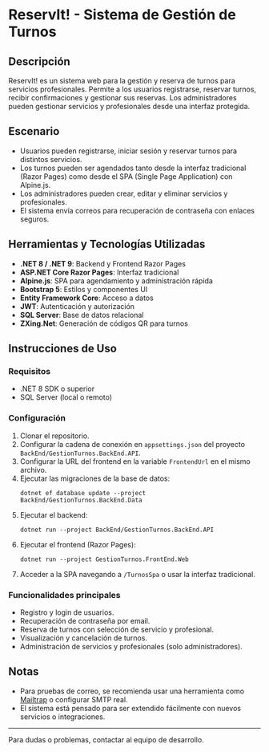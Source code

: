 # ReservIt! - Sistema de Gestión de Turnos

## Descripción
ReservIt! es un sistema web para la gestión y reserva de turnos para servicios profesionales. Permite a los usuarios registrarse, reservar turnos, recibir confirmaciones y gestionar sus reservas. Los administradores pueden gestionar servicios y profesionales desde una interfaz protegida.

## Escenario
- Usuarios pueden registrarse, iniciar sesión y reservar turnos para distintos servicios.
- Los turnos pueden ser agendados tanto desde la interfaz tradicional (Razor Pages) como desde el SPA (Single Page Application) con Alpine.js.
- Los administradores pueden crear, editar y eliminar servicios y profesionales.
- El sistema envía correos para recuperación de contraseña con enlaces seguros.

## Herramientas y Tecnologías Utilizadas
- **.NET 8 / .NET 9**: Backend y Frontend Razor Pages
- **ASP.NET Core Razor Pages**: Interfaz tradicional
- **Alpine.js**: SPA para agendamiento y administración rápida
- **Bootstrap 5**: Estilos y componentes UI
- **Entity Framework Core**: Acceso a datos
- **JWT**: Autenticación y autorización
- **SQL Server**: Base de datos relacional
- **ZXing.Net**: Generación de códigos QR para turnos

## Instrucciones de Uso

### Requisitos
- .NET 8 SDK o superior
- SQL Server (local o remoto)

### Configuración
1. Clonar el repositorio.
2. Configurar la cadena de conexión en `appsettings.json` del proyecto `BackEnd/GestionTurnos.BackEnd.API`.
3. Configurar la URL del frontend en la variable `FrontendUrl` en el mismo archivo.
4. Ejecutar las migraciones de la base de datos:
   ```
   dotnet ef database update --project BackEnd/GestionTurnos.BackEnd.Data
   ```
5. Ejecutar el backend:
   ```
   dotnet run --project BackEnd/GestionTurnos.BackEnd.API
   ```
6. Ejecutar el frontend (Razor Pages):
   ```
   dotnet run --project GestionTurnos.FrontEnd.Web
   ```
7. Acceder a la SPA navegando a `/TurnosSpa` o usar la interfaz tradicional.

### Funcionalidades principales
- Registro y login de usuarios.
- Recuperación de contraseña por email.
- Reserva de turnos con selección de servicio y profesional.
- Visualización y cancelación de turnos.
- Administración de servicios y profesionales (solo administradores).

## Notas
- Para pruebas de correo, se recomienda usar una herramienta como [Mailtrap](https://mailtrap.io/) o configurar SMTP real.
- El sistema está pensado para ser extendido fácilmente con nuevos servicios o integraciones.

---

Para dudas o problemas, contactar al equipo de desarrollo.
